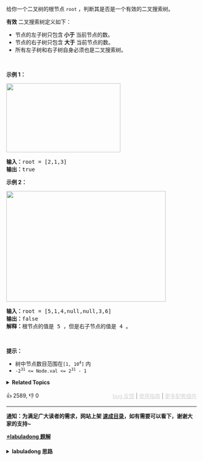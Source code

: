<p>给你一个二叉树的根节点 <code>root</code> ，判断其是否是一个有效的二叉搜索树。</p>

<p><strong>有效</strong> 二叉搜索树定义如下：</p>

<ul> 
 <li>节点的左<span data-keyword="subtree">子树</span>只包含<strong> 小于 </strong>当前节点的数。</li> 
 <li>节点的右子树只包含 <strong>大于</strong> 当前节点的数。</li> 
 <li>所有左子树和右子树自身必须也是二叉搜索树。</li> 
</ul>

<p>&nbsp;</p>

<p><strong>示例 1：</strong></p> 
<img alt="" src="https://assets.leetcode.com/uploads/2020/12/01/tree1.jpg" style="width: 302px; height: 182px;" /> 
<pre>
<strong>输入：</strong>root = [2,1,3]
<strong>输出：</strong>true
</pre>

<p><strong>示例 2：</strong></p> 
<img alt="" src="https://assets.leetcode.com/uploads/2020/12/01/tree2.jpg" style="width: 422px; height: 292px;" /> 
<pre>
<strong>输入：</strong>root = [5,1,4,null,null,3,6]
<strong>输出：</strong>false
<strong>解释：</strong>根节点的值是 5 ，但是右子节点的值是 4 。
</pre>

<p>&nbsp;</p>

<p><strong>提示：</strong></p>

<ul> 
 <li>树中节点数目范围在<code>[1, 10<sup>4</sup>]</code> 内</li> 
 <li><code>-2<sup>31</sup> &lt;= Node.val &lt;= 2<sup>31</sup> - 1</code></li> 
</ul>

<details><summary><strong>Related Topics</strong></summary>树 | 深度优先搜索 | 二叉搜索树 | 二叉树</details><br>

<div>👍 2589, 👎 0<span style='float: right;'><span style='color: gray;'><a href='https://github.com/labuladong/fucking-algorithm/issues' target='_blank' style='color: lightgray;text-decoration: underline;'>bug 反馈</a> | <a href='https://labuladong.online/algo/fname.html?fname=jb插件简介' target='_blank' style='color: lightgray;text-decoration: underline;'>使用指南</a> | <a href='https://labuladong.online/algo/' target='_blank' style='color: lightgray;text-decoration: underline;'>更多配套插件</a></span></span></div>

<div id="labuladong"><hr>

**通知：为满足广大读者的需求，网站上架 [速成目录](https://labuladong.online/algo/intro/quick-learning-plan/)，如有需要可以看下，谢谢大家的支持~**



<p><strong><a href="https://labuladong.online/algo/data-structure/bst-part2/" target="_blank">⭐️labuladong 题解</a></strong></p>
<details><summary><strong>labuladong 思路</strong></summary>


<div id="labuladong_solution_zh">

## 基本思路

初学者做这题很容易有误区：BST 不是左小右大么，那我只要检查 `root.val > root.left.val` 且 `root.val < root.right.val` 不就行了？

这样是不对的，因为 BST 左小右大的特性是指 `root.val` 要比左子树的所有节点都更大，要比右子树的所有节点都小，你只检查左右两个子节点当然是不够的。

正确解法是通过使用辅助函数，增加函数参数列表，在参数中携带额外信息，将这种约束传递给子树的所有节点，这也是二叉搜索树算法的一个小技巧吧。

**详细题解**：
  - [二叉搜索树心法（基操篇）](https://labuladong.online/algo/data-structure/bst-part2/)

</div>





<div id="solution">

## 解法代码



<div class="tab-panel"><div class="tab-nav">
<button data-tab-item="cpp" class="tab-nav-button btn " data-tab-group="default" onclick="switchTab(this)">cpp🤖</button>

<button data-tab-item="python" class="tab-nav-button btn " data-tab-group="default" onclick="switchTab(this)">python🤖</button>

<button data-tab-item="java" class="tab-nav-button btn active" data-tab-group="default" onclick="switchTab(this)">java🟢</button>

<button data-tab-item="go" class="tab-nav-button btn " data-tab-group="default" onclick="switchTab(this)">go🤖</button>

<button data-tab-item="javascript" class="tab-nav-button btn " data-tab-group="default" onclick="switchTab(this)">javascript🤖</button>
</div><div class="tab-content">
<div data-tab-item="cpp" class="tab-item " data-tab-group="default"><div class="highlight">

```cpp
// 注意：cpp 代码由 chatGPT🤖 根据我的 java 代码翻译。
// 本代码的正确性已通过力扣验证，如有疑问，可以对照 java 代码查看。

class Solution {
public:
    bool isValidBST(TreeNode* root) {
        return isValidBST(root, nullptr, nullptr);
    }

    // 限定以 root 为根的子树节点必须满足 max.val > root.val > min.val
    bool isValidBST(TreeNode* root, TreeNode* min, TreeNode* max) {
        // base case
        if (root == nullptr) return true;
        // 若 root.val 不符合 max 和 min 的限制，说明不是合法 BST
        if (min != nullptr && root->val <= min->val) return false;
        if (max != nullptr && root->val >= max->val) return false;
        // 限定左子树的最大值是 root.val，右子树的最小值是 root.val
        return isValidBST(root->left, min, root) 
            && isValidBST(root->right, root, max);
    }
};
```

</div></div>

<div data-tab-item="python" class="tab-item " data-tab-group="default"><div class="highlight">

```python
# 注意：python 代码由 chatGPT🤖 根据我的 java 代码翻译。
# 本代码的正确性已通过力扣验证，如有疑问，可以对照 java 代码查看。

class Solution:
    def isValidBST(self, root: TreeNode) -> bool:
        return self.isValidBST(root, None, None)

    # 限定以 root 为根的子树节点必须满足 max.val > root.val > min.val
    def isValidBST(self, root: TreeNode, minNode: TreeNode = None, maxNode: TreeNode = None) -> bool:
        # base case
        if root is None:
            return True
        # 若 root.val 不符合 max 和 min 的限制，说明不是合法 BST
        if minNode is not None and root.val <= minNode.val:
            return False
        if maxNode is not None and root.val >= maxNode.val:
            return False
        # 限定左子树的最大值是 root.val，右子树的最小值是 root.val
        return self.isValidBST(root.left, minNode, root) and self.isValidBST(root.right, root, maxNode)
```

</div></div>

<div data-tab-item="java" class="tab-item active" data-tab-group="default"><div class="highlight">

```java
class Solution {
    public boolean isValidBST(TreeNode root) {
        return isValidBST(root, null, null);
    }

    // 限定以 root 为根的子树节点必须满足 max.val > root.val > min.val
    boolean isValidBST(TreeNode root, TreeNode min, TreeNode max) {
        // base case
        if (root == null) return true;
        // 若 root.val 不符合 max 和 min 的限制，说明不是合法 BST
        if (min != null && root.val <= min.val) return false;
        if (max != null && root.val >= max.val) return false;
        // 限定左子树的最大值是 root.val，右子树的最小值是 root.val
        return isValidBST(root.left, min, root)
                && isValidBST(root.right, root, max);
    }
}
```

</div></div>

<div data-tab-item="go" class="tab-item " data-tab-group="default"><div class="highlight">

```go
// 注意：go 代码由 chatGPT🤖 根据我的 java 代码翻译。
// 本代码的正确性已通过力扣验证，如有疑问，可以对照 java 代码查看。

func isValidBST(root *TreeNode) bool {
    return isValidBSTHelper(root, nil, nil)
}

// 限定以 root 为根的子树节点必须满足 max.val > root.val > min.val
func isValidBSTHelper(root, min, max *TreeNode) bool {
    // base case
    if root == nil {
        return true
    }
    // 若 root.val 不符合 max 和 min 的限制，说明不是合法 BST
    if min != nil && root.Val <= min.Val {
        return false
    }
    if max != nil && root.Val >= max.Val {
        return false
    }
    // 限定左子树的最大值是 root.val，右子树的最小值是 root.val
    return isValidBSTHelper(root.Left, min, root) && isValidBSTHelper(root.Right, root, max)
}
```

</div></div>

<div data-tab-item="javascript" class="tab-item " data-tab-group="default"><div class="highlight">

```javascript
// 注意：javascript 代码由 chatGPT🤖 根据我的 java 代码翻译。
// 本代码的正确性已通过力扣验证，如有疑问，可以对照 java 代码查看。

var isValidBST = function(root) {
    // 限定以 root 为根的子树节点必须满足 max.val > root.val > min.val
    function isValidBST(root, min, max) {
        // base case
        if (root === null) return true;
        // 若 root.val 不符合 max 和 min 的限制，说明不是合法 BST
        if (min !== null && root.val <= min.val) return false;
        if (max !== null && root.val >= max.val) return false;
        // 限定左子树的最大值是 root.val，右子树的最小值是 root.val
        return isValidBST(root.left, min, root) 
            && isValidBST(root.right, root, max);
    }
    
    return isValidBST(root, null, null);
};
```

</div></div>
</div></div>

<hr /><details open hint-container details><summary style="font-size: medium"><strong>🌟🌟 算法可视化 🌟🌟</strong></summary><div id="data_validate-binary-search-tree"  category="leetcode" ></div><div class="resizable aspect-ratio-container" style="height: 100%;">
<div id="iframe_validate-binary-search-tree"></div></div>
</details><hr /><br />

</div>
</details>
</div>

